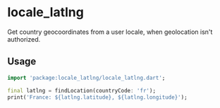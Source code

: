# locale_latlng

Get country geocoordinates from a user locale, when geolocation isn't authorized.

## Usage

```dart
import 'package:locale_latlng/locale_latlng.dart';

final latlng = findLocation(countryCode: 'fr');
print('France: ${latlng.latitude}, ${latlng.longitude}');
```
